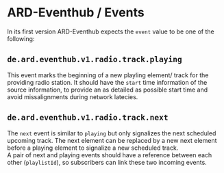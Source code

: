 # ARD-Eventhub / Events

In its first version ARD-Eventhub expects the `event` value to be one of the following:

## `de.ard.eventhub.v1.radio.track.playing`

This event marks the beginning of a new playling element/ track for the providing radio station. It should have the `start` time information of the source information, to provide an as detailed as possible start time and avoid missalignments during network latecies.  

## `de.ard.eventhub.v1.radio.track.next`

The `next` event is similar to `playing` but only signalizes the next scheduled upcoming track. The next element can be replaced by a new next element before a playing element to signalize a new scheduled track.  
A pair of next and playing events should have a reference between each other (`playlistId`), so subscribers can link these two incoming events.
